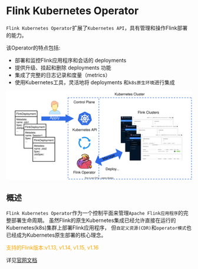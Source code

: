 # Flink Kubernetes Operator

`Flink Kubernetes Operator`扩展了`Kubernetes API`，具有管理和操作Flink部署的能力。

该Operator的特点包括:

* 部署和监控Flink应用程序和会话的 deployments
* 提供升级、挂起和删除 deployments 功能
* 集成了完整的日志记录和度量（metrics）
* 使用Kubernetes工具，灵活地将 deployments 和`k8s原生环境`进行集成

![](images/what-is-the-flink-kubernetes-operator/overview.svg)

## 概述

`Flink Kubernetes Operator`作为一个控制平面来管理`Apache Flink应用程序`的完整部署生命周期。
虽然Flink的原生Kubernetes集成已经允许直接在运行的Kubernetes(k8s)集群上部署Flink应用程序，
但`自定义资源(CDR)`和`operator模式`也已经成为Kubernetes原生部署的核心理念。

<span style="color:orange; ">支持的Flink版本:v1.13, v1.14, v1.15, v1.16</span>

详见[官网文档](https://nightlies.apache.org/flink/flink-kubernetes-operator-docs-release-1.4/docs/concepts/overview/)

